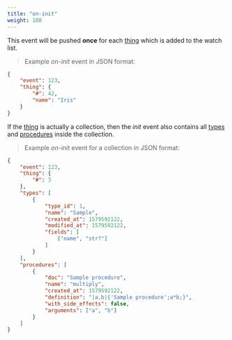 ```yaml
---
title: "on-init"
weight: 188
---
```


This event will be pushed **once** for each [thing](../../data-types/thing) which is added to the watch list.

> Example *on-init* event in JSON format:

```json
{
    "event": 123,
    "thing": {
        "#": 42,
        "name": "Iris"
    }
}
```

If the [thing](../../data-types/thing) is actually a collection, then the *init* event also contains all [types](../../data-types/type) and [procedures](../../procedures-api) inside the collection.

> Example *on-init* event for a collection in JSON format:

```json
{
    "event": 123,
    "thing": {
        "#": 3
    },
    "types": [
        {
            "type_id": 1,
            "name": "Sample",
            "created_at": 1579592122,
            "modified_at": 1579592122,
            "fields": [
                ["name", "str?"]
            ]
        }
    ],
    "procedures": [
        {
            "doc": "Sample procedure",
            "name": "multiply",
            "created_at": 1579592122,
            "definition": "|a,b|{'Sample procedure';a*b;}",
            "with_side_effects": false,
            "arguments": ["a", "b"]
        }
    ]
}
```
